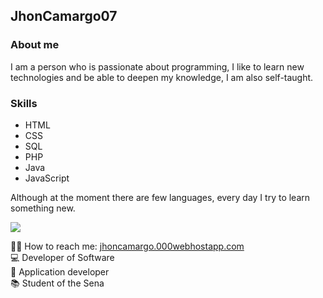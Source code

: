 ## JhonCamargo07
### About me
I am a person who is passionate about programming, I like to learn new technologies and be able to deepen my knowledge, I am also self-taught.

### Skills
- HTML
- CSS
- SQL
- PHP
- Java
- JavaScript

Although at the moment there are few languages, every day I try to learn something new.

<p align="left">
<img src=https://github-readme-stats.vercel.app/api?username=jhoncamargo07&show_icons=true&theme=highcontrast&hide_border=true>

👨‍💻 How to reach me: [jhoncamargo.000webhostapp.com](https://jhoncamargo.000webhostapp.com/) <br>
:computer: Developer of Software <br>
:iphone: Application developer <br>
📚 Student of the Sena <br>
